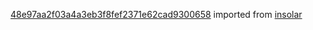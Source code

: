 [48e97aa2f03a4a3eb3f8fef2371e62cad9300658](https://github.com/insolar/insolar/commit/48e97aa2f03a4a3eb3f8fef2371e62cad9300658) imported from [insolar](https://github.com/insolar/insolar)
